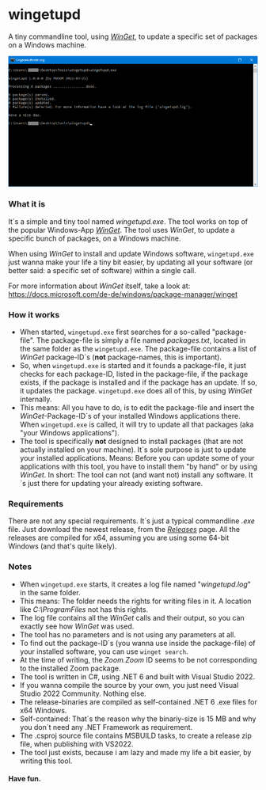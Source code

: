 # wingetupd
A tiny commandline tool, using [_WinGet_](https://docs.microsoft.com/de-de/windows/package-manager/winget), to update a specific set of packages on a Windows machine.

![wingetupd.exe](screenshot.png)

### What it is
It´s a simple and tiny tool named _wingetupd.exe_. The tool works on top of the popular Windows-App [_WinGet_](https://docs.microsoft.com/de-de/windows/package-manager/winget). The tool uses _WinGet_, to update a specific bunch of packages, on a Windows machine.

When using _WinGet_ to install and update Windows software, `wingetupd.exe` just wanna make your life a tiny bit easier, by updating all your software (or better said: a specific set of software) within a single call.

For more information about _WinGet_ itself, take a look at: https://docs.microsoft.com/de-de/windows/package-manager/winget

### How it works
- When started, `wingetupd.exe` first searches for a so-called "package-file". The package-file is simply a file named _packages.txt_, located in the same folder as the `wingetupd.exe`. The package-file contains a list of _WinGet_ package-ID´s (__not__ package-names, this is important).
- So, when `wingetupd.exe` is started and it founds a package-file, it just checks for each package-ID, listed in the package-file, if the package exists, if the package is installed and if the package has an update. If so, it updates the package. `wingetupd.exe` does all of this, by using _WinGet_ internally.
- This means: All you have to do, is to edit the package-file and insert the _WinGet_-Package-ID´s of your installed Windows applications there. When `wingetupd.exe` is called, it will try to update all that packages (aka "your Windows applications").
- The tool is specifically __not__ designed to install packages (that are not actually installed on your machine). It´s sole purpose is just to update your installed applications. Means: Before you can update some of your applications with this tool, you have to install them "by hand" or by using _WinGet_. In short: The tool can not (and want not) install any software. It´s just there for updating your already existing software.

### Requirements
There are not any special requirements. It´s just a typical commandline _.exe_ file. Just download the newest release, from the [_Releases_](https://github.com/MBODM/wingetupd/releases) page. All the releases are compiled for x64, assuming you are using some 64-bit Windows (and that's quite likely).

### Notes
- When `wingetupd.exe` starts, it creates a log file named "_wingetupd.log_" in the same folder.
- This means: The folder needs the rights for writing files in it. A location like _C:\ProgramFiles_ not has this rights.
- The log file contains all the _WinGet_ calls and their output, so you can exactly see how _WinGet_ was used.
- The tool has no parameters and is not using any parameters at all.
- To find out the package-ID´s (you wanna use inside the package-file) of your installed software, you can use `winget search`.
- At the time of writing, the _Zoom.Zoom_ ID seems to be not corresponding to the installed Zoom package.
- The tool is written in C#, using .NET 6 and built with Visual Studio 2022.
- If you wanna compile the source by your own, you just need Visual Studio 2022 Community. Nothing else.
- The release-binaries are compiled as self-contained .NET 6 .exe files for x64 Windows.
- Self-contained: That´s the reason why the binariy-size is 15 MB and why you don´t need any .NET Framework as requirement.
- The .csproj source file contains MSBUILD tasks, to create a release zip file, when publishing with VS2022.
- The tool just exists, because i am lazy and made my life a bit easier, by writing this tool.

#### Have fun.
